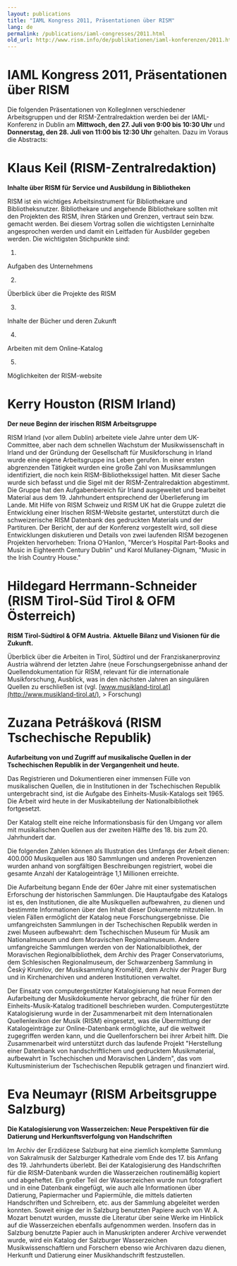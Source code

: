```yaml
---
layout: publications
title: "IAML Kongress 2011, Präsentationen über RISM"
lang: de
permalink: /publications/iaml-congresses/2011.html
old_url: http://www.rism.info/de/publikationen/iaml-konferenzen/2011.html
---
```


# IAML Kongress 2011, Präsentationen über RISM 

Die folgenden Präsentationen von KollegInnen verschiedener Arbeitsgruppen und der RISM-Zentralredaktion werden bei der IAML-Konferenz in Dublin am **Mittwoch, den 27. Juli von 9:00 bis 10:30 Uhr** und **Donnerstag, den 28. Juli von 11:00 bis 12:30**  **Uhr** gehalten. Dazu im Voraus die Abstracts:


# Klaus Keil (RISM-Zentralredaktion)

**Inhalte über RISM für Service und Ausbildung in Bibliotheken**

RISM ist ein wichtiges Arbeitsinstrument für Bibliothekare und Bibliotheksnutzer. Bibliothekare und angehende Bibliothekare sollten mit den Projekten des RISM, ihren Stärken und Grenzen, vertraut sein bzw. gemacht werden. Bei diesem Vortrag sollen die wichtigsten Lerninhalte angesprochen werden und damit ein Leitfaden für Ausbilder gegeben werden. Die wichtigsten Stichpunkte sind:

1. 

Aufgaben des Unternehmens

 
2. 

Überblick über die Projekte des RISM

 
3. 

Inhalte der Bücher und deren Zukunft

 
4. 

Arbeiten mit dem Online-Katalog

 
5. 

Möglichkeiten der RISM-website

# Kerry Houston (RISM Irland)

**Der neue Beginn der irischen RISM Arbeitsgruppe**

RISM Irland (vor allem Dublin) arbeitete viele Jahre unter dem UK-Committee, aber nach dem schnellen Wachstum der Musikwissenschaft in Irland und der Gründung der Gesellschaft für Musikforschung in Irland wurde eine eigene Arbeitsgruppe ins Leben gerufen. In einer ersten abgrenzenden Tätigkeit wurden eine große Zahl von Musiksammlungen identifiziert, die noch kein RISM-Bibliothekssigel hatten. Mit dieser Sache wurde sich befasst und die Sigel mit der RISM-Zentralredaktion abgestimmt. Die Gruppe hat den Aufgabenbereich für Irland ausgeweitet und bearbeitet Material aus dem 19. Jahrhundert entsprechend der Überlieferung im Lande. Mit Hilfe von RISM Schweiz und RISM UK hat die Gruppe zuletzt die Entwicklung einer Irischen RISM-Website gestartet, unterstützt durch die schweizerische RISM Datenbank des gedruckten Materials und der Partituren. Der Bericht, der auf der Konferenz vorgestellt wird, soll diese Entwicklungen diskutieren und Details von zwei laufenden RISM bezogenen Projekten hervorheben: Triona O’Hanlon, "Mercer’s Hospital Part-Books and Music in Eighteenth Century Dublin" und Karol Mullaney-Dignam, "Music in the Irish Country House."


# Hildegard Herrmann-Schneider (RISM Tirol-Süd Tirol & OFM Österreich)

**RISM Tirol-Südtirol & OFM Austria.**  **Aktuelle Bilanz und Visionen für die Zukunft.**  
  
 Überblick über die Arbeiten in Tirol, Südtirol und der Franziskanerprovinz Austria während der letzten Jahre (neue Forschungsergebnisse anhand der Quellendokumentation für RISM, relevant für die internationale Musikforschung, Ausblick, was in den nächsten Jahren an singulären Quellen zu erschließen ist (vgl. [www.musikland-tirol.at](http://www.musikland-tirol.at/), \> Forschung)


# Zuzana Petrášková (RISM Tschechische Republik)

**Aufarbeitung von und Zugriff auf musikalische Quellen in der Tschechischen Republik in der Vergangenheit und heute.**

Das Registrieren und Dokumentieren einer immensen Fülle von musikalischen Quellen, die in Institutionen in der Tschechischen Republik untergebracht sind, ist die Aufgabe des Einheits-Musik-Katalogs seit 1965. Die Arbeit wird heute in der Musikabteilung der Nationalbibliothek fortgesetzt.

Der Katalog stellt eine reiche Informationsbasis für den Umgang vor allem mit musikalischen Quellen aus der zweiten Hälfte des 18. bis zum 20. Jahrhundert dar.

Die folgenden Zahlen können als Illustration des Umfangs der Arbeit dienen: 400.000 Musikquellen aus 180 Sammlungen und anderen Provenienzen wurden anhand von sorgfältigen Beschreibungen registriert, wobei die gesamte Anzahl der Katalogeinträge 1,1 Millionen erreichte.

Die Aufarbeitung begann Ende der 60er Jahre mit einer systematischen Erforschung der historischen Sammlungen. Die Hauptaufgabe des Katalogs ist es, den Institutionen, die alte Musikquellen aufbewahren, zu dienen und bestimmte Informationen über den Inhalt dieser Dokumente mitzuteilen. In vielen Fällen ermöglicht der Katalog neue Forschungsergebnisse. Die umfangreichsten Sammlungen in der Tschechischen Republik werden in zwei Museen aufbewahrt: dem Tschechischen Museum für Musik am Nationalmuseum und dem Moravischen Regionalmuseum. Andere umfangreiche Sammlungen werden von der Nationalbibliothek, der Moravischen Regionalbibliothek, dem Archiv des Prager Conservatoriums, dem Schlesischen Regionalmuseum, der Schwarzenberg Sammlung in Český Krumlov, der Musiksammlung Kroměříž, dem Archiv der Prager Burg und in Kirchenarchiven und anderen Institutionen verwaltet.

Der Einsatz von computergestützter Katalogisierung hat neue Formen der Aufarbeitung der Musikdokumente hervor gebracht, die früher für den Einheits-Musik-Katalog traditionell beschrieben wurden. Computergestützte Katalogisierung wurde in der Zusammenarbeit mit dem Internationalen Quellenlexikon der Musik (RISM) eingesetzt, was die Übermittlung der Katalogeinträge zur Online-Datenbank ermöglichte, auf die weltweit zugegriffen werden kann, und die Quellenforschern bei ihrer Arbeit hilft. Die Zusammenarbeit wird unterstützt durch das laufende Projekt "Herstellung einer Datenbank von handschriftlichem und gedrucktem Musikmaterial, aufbewahrt in Tschechischen und Moravischen Ländern", das vom Kultusministerium der Tschechischen Republik getragen und finanziert wird.


# Eva Neumayr (RISM Arbeitsgruppe Salzburg)

**Die Katalogisierung von Wasserzeichen: Neue Perspektiven für die Datierung und Herkunftsverfolgung von Handschriften**

Im Archiv der Erzdiözese Salzburg hat eine ziemlich komplette Sammlung von Sakralmusik der Salzburger Kathedrale vom Ende des 17. bis Anfang des 19. Jahrhunderts überlebt. Bei der Katalogisierung des Handschriften für die RISM-Datenbank wurden die Wasserzeichen routinemäßig kopiert und abgeheftet. Ein großer Teil der Wasserzeichen wurde nun fotografiert und in eine Datenbank eingefügt, wie auch alle Informationen über Datierung, Papiermacher und Papiermühle, die mittels datierten Handschriften und Schreibern, etc. aus der Sammlung abgeleitet werden konnten. Soweit einige der in Salzburg benutzten Papiere auch von W. A. Mozart benutzt wurden, musste die Literatur über seine Werke im Hinblick auf die Wasserzeichen ebenfalls aufgenommen werden. Insofern das in Salzburg benutzte Papier auch in Manuskripten anderer Archive verwendet wurde, wird ein Katalog der Salzburger Wasserzeichen Musikwissenschaftlern und Forschern ebenso wie Archivaren dazu dienen, Herkunft und Datierung einer Musikhandschrift festzustellen.

